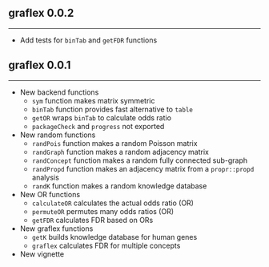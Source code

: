 ## graflex 0.0.2
---------------------
* Add tests for `binTab` and `getFDR` functions

## graflex 0.0.1
---------------------
* New backend functions
    * `sym` function makes matrix symmetric
    * `binTab` function provides fast alternative to `table`
    * `getOR` wraps `binTab` to calculate odds ratio
    * `packageCheck` and `progress` not exported
* New random functions
    * `randPois` function makes a random Poisson matrix
    * `randGraph` function makes a random adjacency matrix
    * `randConcept` function makes a random fully connected sub-graph
    * `randPropd` function makes an adjacency matrix from a `propr::propd` analysis
    * `randK` function makes a random knowledge database
* New OR functions
    * `calculateOR` calculates the actual odds ratio (OR)
    * `permuteOR` permutes many odds ratios (OR)
    * `getFDR` calculates FDR based on ORs
* New graflex functions
    * `getK` builds knowledge database for human genes
    * `graflex` calculates FDR for multiple concepts
* New vignette
